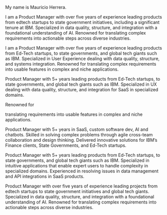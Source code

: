 My name is Mauricio Herrera. 

I am a Product Manager with over five years of experience leading products from edtech startups to state government initiatives, including a significant tenure at IBM. Specialized in data quality, structure, and integration with a foundational understanding of AI. Renowned for translating complex requirements into actionable steps across diverse industries.

I am a Product Manager with over five years of experience leading products from Ed-Tech startups, to state governments, and global tech giants such as IBM. Specialized in User Experience dealing with data quality, structure, and systems integration. Renowned for translating complex requirements into usable features in complex and niche applications. 

Product Manager with 5+ years leading products from Ed-Tech startups, to state governments, and global tech giants such as IBM. Specialized in UX dealing with data quality, structure, and integration for SaaS in specialized domains.

Renowned for 

translating  requirements into usable features in complex and niche applications. 

Product Manager with 5+ years in SaaS, custom software dev, AI and chatbots. Skilled in solving complex problems through agile cross-team collaboration and design thinking. Delivered innovative solutions for IBM’s Finance clients, State Governments, and Ed-Tech startups.

Product Manager with 5+ years leading products from Ed-Tech startups, to state governments, and global tech giants such as IBM. Specialized in intuitive applications that enable expert users to handle complexity in specialized domains. Experienced in resolving issues in data management and API integrations in SaaS products.

Product Manager with over five years of experience leading projects from edtech startups to state government initiatives and global tech giants. Specialized in data quality, structure, and integration with a foundational understanding of AI. Renowned for translating complex requirements into actionable steps across diverse industries.
